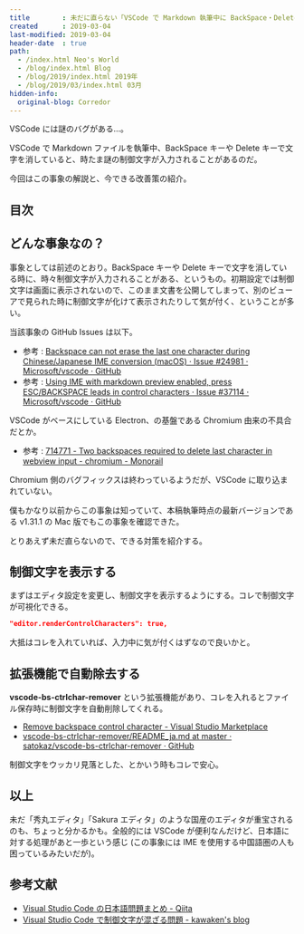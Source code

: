 ```yaml
---
title        : 未だに直らない「VSCode で Markdown 執筆中に BackSpace・Delete キーを使うと制御文字が混ざる問題」の改善策
created      : 2019-03-04
last-modified: 2019-03-04
header-date  : true
path:
  - /index.html Neo's World
  - /blog/index.html Blog
  - /blog/2019/index.html 2019年
  - /blog/2019/03/index.html 03月
hidden-info:
  original-blog: Corredor
---
```


VSCode には謎のバグがある…。

VSCode で Markdown ファイルを執筆中、BackSpace キーや Delete キーで文字を消していると、時たま謎の制御文字が入力されることがあるのだ。

今回はこの事象の解説と、今できる改善策の紹介。

## 目次

## どんな事象なの？

事象としては前述のとおり。BackSpace キーや Delete キーで文字を消している時に、時々制御文字が入力されることがある、というもの。初期設定では制御文字は画面に表示されないので、このまま文書を公開してしまって、別のビューアで見られた時に制御文字が化けて表示されたりして気が付く、ということが多い。

当該事象の GitHub Issues は以下。

- 参考 : [Backspace can not erase the last one character during Chinese/Japanese IME conversion (macOS) · Issue #24981 · Microsoft/vscode · GitHub](https://github.com/Microsoft/vscode/issues/24981)
- 参考 : [Using IME with markdown preview enabled, press ESC/BACKSPACE leads in control characters · Issue #37114 · Microsoft/vscode · GitHub](https://github.com/Microsoft/vscode/issues/37114)

VSCode がベースにしている Electron、の基盤である Chromium 由来の不具合だとか。

- 参考 : [714771 - Two backspaces required to delete last character in webview input - chromium - Monorail](https://bugs.chromium.org/p/chromium/issues/detail?id=714771)

Chromium 側のバグフィックスは終わっているようだが、VSCode に取り込まれていない。

僕もかなり以前からこの事象は知っていて、本稿執筆時点の最新バージョンである v1.31.1 の Mac 版でもこの事象を確認できた。

とりあえず未だ直らないので、できる対策を紹介する。

## 制御文字を表示する

まずはエディタ設定を変更し、制御文字を表示するようにする。コレで制御文字が可視化できる。

```json
"editor.renderControlCharacters": true,
```

大抵はコレを入れていれば、入力中に気が付くはずなので良いかと。

## 拡張機能で自動除去する

**vscode-bs-ctrlchar-remover** という拡張機能があり、コレを入れるとファイル保存時に制御文字を自動削除してくれる。

- [Remove backspace control character - Visual Studio Marketplace](https://marketplace.visualstudio.com/items?itemName=satokaz.vscode-bs-ctrlchar-remover)
- [vscode-bs-ctrlchar-remover/README_ja.md at master · satokaz/vscode-bs-ctrlchar-remover · GitHub](https://github.com/satokaz/vscode-bs-ctrlchar-remover/blob/master/README_ja.md)

制御文字をウッカリ見落とした、とかいう時もコレで安心。

## 以上

未だ「秀丸エディタ」「Sakura エディタ」のような国産のエディタが重宝されるのも、ちょっと分かるかも。全般的には VSCode が便利なんだけど、日本語に対する処理があと一歩という感じ (この事象には IME を使用する中国語圏の人も困っているみたいだが)。

## 参考文献

- [Visual Studio Code の日本語問題まとめ - Qiita](https://qiita.com/EbXpJ6bp/items/e6a0ed52bdcb60bfd145)
- [Visual Studio Code で制御文字が混ざる問題 - kawaken's blog](http://kawaken.hateblo.jp/entry/2018/04/02/234339)
